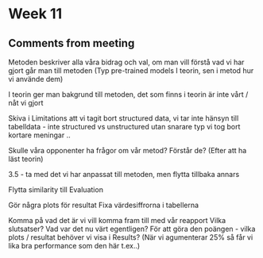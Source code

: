# Week 11


## Comments from meeting

Metoden beskriver alla våra bidrag och val, om man vill förstå vad vi har gjort går man till metoden
(Typ pre-trained models I teorin, sen i metod hur vi använde dem)

I teorin ger man bakgrund till metoden, det som finns i teorin är inte vårt / nåt vi gjort

Skiva i Limitations att vi tagit bort structured data, vi tar inte hänsyn till tabelldata - inte structured vs unstructured utan snarare typ vi tog bort kortare meningar .. 

Skulle våra opponenter ha frågor om vår metod? Förstår de? (Efter att ha läst teorin)

3.5 - ta med det vi har anpassat till metoden, men flytta tillbaka annars

Flytta similarity till Evaluation

Gör några plots för resultat
Fixa värdesiffrorna i tabellerna


Komma på vad det är vi vill komma fram till med vår reapport
Vilka slutsatser?
Vad var det nu värt egentligen?
För att göra den poängen - vilka plots / resultat behöver vi visa i Results? (När vi agumenterar 25% så får vi lika bra performance som den här t.ex..)